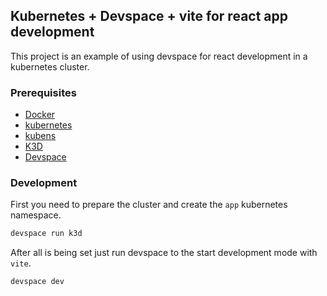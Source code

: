 ## Kubernetes + Devspace + vite for react app development

This project is an example of using devspace for react development in a kubernetes cluster.

### Prerequisites

- [Docker](https://www.docker.com/)
- [kubernetes](https://kubernetes.io/)
- [kubens](https://github.com/ahmetb/kubectx/blob/master/kubens)
- [K3D](https://k3d.io/)
- [Devspace](https://www.devspace.sh/)

### Development

First you need to prepare the cluster and create the `app` kubernetes namespace.

```BASH
devspace run k3d
```

After all is being set just run devspace to the start development mode with `vite`.

```BASH
devspace dev
```
